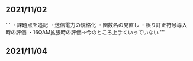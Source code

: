 ## 2021/11/02
'''
・課題点を追記
・送信電力の規格化
・関数名の見直し
・誤り訂正符号導入時の評価
・16QAM拡張時の評価→今のところ上手くいっていない
'''
## 2021/11/04
